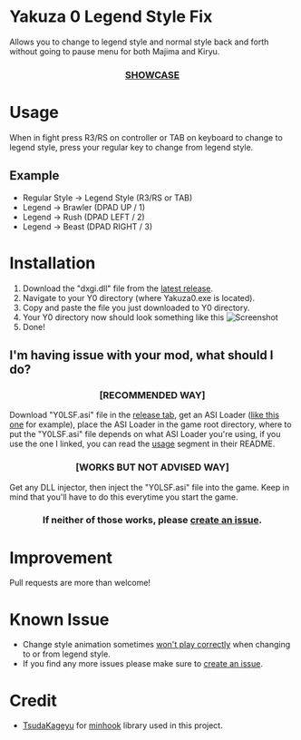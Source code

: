 # Yakuza 0 Legend Style Fix

Allows you to change to legend style and normal style back and forth without going to pause menu for both Majima and Kiryu.

<h3>
  <p align="center">
    <a href="https://youtu.be/Hz94Aow_Z8s">
      <b>SHOWCASE</b>
    </a>
  </p>
</h3>

# Usage

When in fight press R3/RS on controller or TAB on keyboard to change to legend style,
press your regular key to change from legend style.

## Example

- Regular Style -> Legend Style (R3/RS or TAB)
- Legend -> Brawler (DPAD UP / 1)
- Legend -> Rush (DPAD LEFT / 2)
- Legend -> Beast (DPAD RIGHT / 3)

# Installation

1. Download the "dxgi.dll" file from the [latest release](https://github.com/ibldzn/yakuza-0-legend-style-fix/releases/latest).
2. Navigate to your Y0 directory (where Yakuza0.exe is located).
3. Copy and paste the file you just downloaded to Y0 directory.
4. Your Y0 directory now should look something like this
   ![Screenshot](https://i.imgur.com/Yi3XAIP.png)
5. Done!

## I'm having issue with your mod, what should I do?

<h3>
  <p align="center">
    <b>[RECOMMENDED WAY]</b>
  </p>
</h3>

Download "Y0LSF.asi" file in the [release tab](https://github.com/ibldzn/yakuza-0-legend-style-fix/releases/latest),
get an ASI Loader ([like this one](https://github.com/ThirteenAG/Ultimate-ASI-Loader/releases) for example),
place the ASI Loader in the game root directory, where to put the "Y0LSF.asi" file depends on what ASI Loader you're using,
if you use the one I linked, you can read the [usage](https://github.com/ThirteenAG/Ultimate-ASI-Loader#usage) segment in their README.

<h3>
  <p align="center">
    <b>[WORKS BUT NOT ADVISED WAY]</b>
  </p>
</h3>

Get any DLL injector, then inject the "Y0LSF.asi" file into the game. Keep in mind that you'll have to do this everytime you start the game.

<h3><p align="center">If neither of those works, please <a href="https://github.com/ibldzn/yakuza-0-legend-style-fix/issues/new">create an issue</a>.</p></h3>

# Improvement

Pull requests are more than welcome!

# Known Issue

- Change style animation sometimes [won't play correctly](https://youtu.be/Hz94Aow_Z8s?t=20) when changing to or from legend style.
- If you find any more issues please make sure to [create an issue](https://github.com/ibldzn/yakuza-0-legend-style-fix/issues/new).

# Credit

- [TsudaKageyu](https://github.com/TsudaKageyu) for [minhook](https://github.com/TsudaKageyu/minhook) library used in this project.
